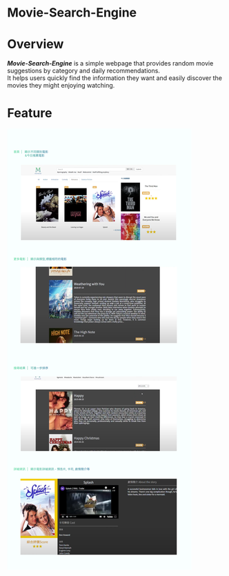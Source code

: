 # Movie-Search-Engine

# Overview
***Movie-Search-Engine*** is a simple webpage that provides random movie suggestions by category and daily recommendations.
<br>It helps users quickly find the information they want and easily discover the movies they might enjoying watching.

# Feature
<img src="assets/Movie-search-engine.png"/>